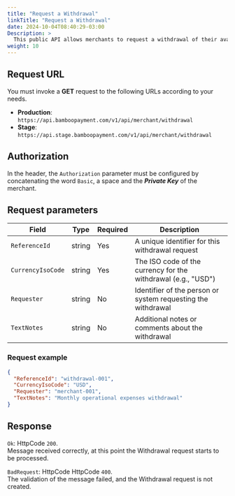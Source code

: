 ```yaml
---
title: "Request a Withdrawal"
linkTitle: "Request a Withdrawal"
date: 2024-10-04T08:40:29-03:00
Description: >
  This public API allows merchants to request a withdrawal of their available funds from Bamboo.
weight: 10
---
```


## Request URL
You must invoke a **GET** request to the following URLs according to your needs.

* **Production**: `https://api.bamboopayment.com/v1/api/merchant/withdrawal`
* **Stage**: `https://api.stage.bamboopayment.com/v1/api/merchant/withdrawal`

## Authorization
In the header, the `Authorization` parameter must be configured by concatenating the word `Basic`, a space and the _**Private Key**_ of the merchant.

## Request parameters
| Field | Type | Required | Description |
|-------|------|----------|-------------|
| `ReferenceId` | string | Yes | A unique identifier for this withdrawal request |
| `CurrencyIsoCode` | string | Yes | The ISO code of the currency for the withdrawal (e.g., "USD") |
| `Requester` | string | No | Identifier of the person or system requesting the withdrawal |
| `TextNotes` | string | No | Additional notes or comments about the withdrawal |


### Request example
```json
{
  "ReferenceId": "withdrawal-001",
  "CurrencyIsoCode": "USD",
  "Requester": "merchant-001",
  "TextNotes": "Monthly operational expenses withdrawal"
}
```

## Response

`Ok`: HttpCode `200`.<br>
Message received correctly, at this point the Withdrawal request starts to be processed.

`BadRequest`: HttpCode HttpCode `400`.<br>
The validation of the message failed, and the Withdrawal request is not created.